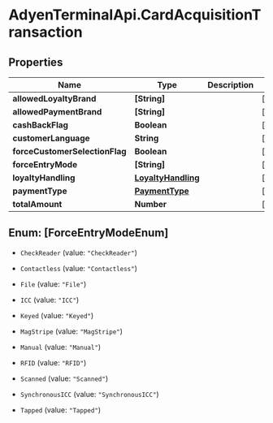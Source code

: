 # AdyenTerminalApi.CardAcquisitionTransaction

## Properties

Name | Type | Description | Notes
------------ | ------------- | ------------- | -------------
**allowedLoyaltyBrand** | **[String]** |  | [optional] 
**allowedPaymentBrand** | **[String]** |  | [optional] 
**cashBackFlag** | **Boolean** |  | [optional] 
**customerLanguage** | **String** |  | [optional] 
**forceCustomerSelectionFlag** | **Boolean** |  | [optional] 
**forceEntryMode** | **[String]** |  | [optional] 
**loyaltyHandling** | [**LoyaltyHandling**](LoyaltyHandling.md) |  | [optional] 
**paymentType** | [**PaymentType**](PaymentType.md) |  | [optional] 
**totalAmount** | **Number** |  | [optional] 



## Enum: [ForceEntryModeEnum]


* `CheckReader` (value: `"CheckReader"`)

* `Contactless` (value: `"Contactless"`)

* `File` (value: `"File"`)

* `ICC` (value: `"ICC"`)

* `Keyed` (value: `"Keyed"`)

* `MagStripe` (value: `"MagStripe"`)

* `Manual` (value: `"Manual"`)

* `RFID` (value: `"RFID"`)

* `Scanned` (value: `"Scanned"`)

* `SynchronousICC` (value: `"SynchronousICC"`)

* `Tapped` (value: `"Tapped"`)




